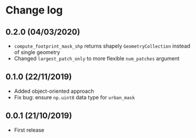 # Change log

## 0.2.0 (04/03/2020)

- `compute_footprint_mask_shp` returns shapely `GeometryCollection` instead of single geometry
- Changed `largest_patch_only` to more flexible `num_patches` argument

## 0.1.0 (22/11/2019)

- Added object-oriented approach
- Fix bug: ensure `np.uint8` data type for `urban_mask`

## 0.0.1 (21/10/2019)

- First release

